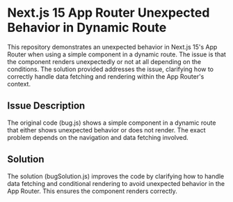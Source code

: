 # Next.js 15 App Router Unexpected Behavior in Dynamic Route

This repository demonstrates an unexpected behavior in Next.js 15's App Router when using a simple component in a dynamic route.  The issue is that the component renders unexpectedly or not at all depending on the conditions.  The solution provided addresses the issue, clarifying how to correctly handle data fetching and rendering within the App Router's context.

## Issue Description

The original code (bug.js) shows a simple component in a dynamic route that either shows unexpected behavior or does not render. The exact problem depends on the navigation and data fetching involved. 

## Solution

The solution (bugSolution.js) improves the code by clarifying how to handle data fetching and conditional rendering to avoid unexpected behavior in the App Router. This ensures the component renders correctly.